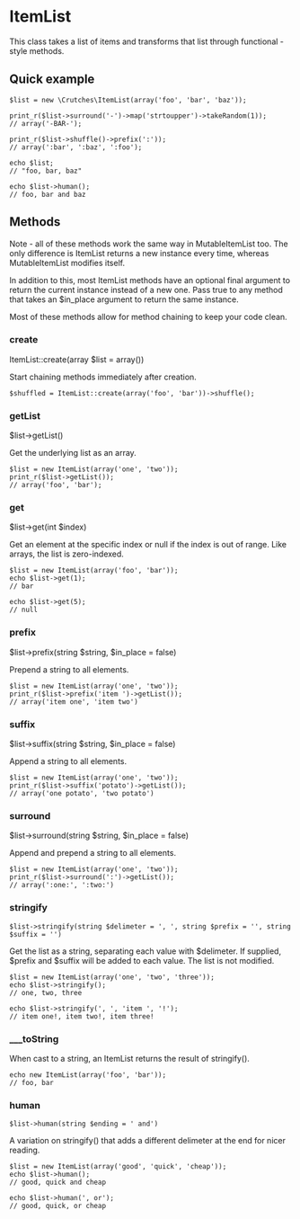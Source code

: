 ItemList
========

This class takes a list of items and transforms that list through
functional - style methods.

## Quick example

    $list = new \Crutches\ItemList(array('foo', 'bar', 'baz'));

    print_r($list->surround('-')->map('strtoupper')->takeRandom(1));
    // array('-BAR-');

    print_r($list->shuffle()->prefix(':'));
    // array(':bar', ':baz', ':foo');

    echo $list;
    // "foo, bar, baz"

    echo $list->human();
    // foo, bar and baz

## Methods

Note - all of these methods work the same way in MutableItemList
too. The only difference is ItemList returns a new instance every
time, whereas MutableItemList modifies itself.

In addition to this, most ItemList methods have an optional final
argument to return the current instance instead of a new one. Pass
true to any method that takes an $in_place argument to return the same
instance.

Most of these methods allow for method chaining to keep your code clean.

### create

ItemList::create(array $list = array())

Start chaining methods immediately after creation.

    $shuffled = ItemList::create(array('foo', 'bar'))->shuffle();

### getList

$list->getList()

Get the underlying list as an array.

    $list = new ItemList(array('one', 'two'));
    print_r($list->getList());
    // array('foo', 'bar');

### get

$list->get(int $index)

Get an element at the specific index or null if the index is out of
range. Like arrays, the list is zero-indexed.

    $list = new ItemList(array('foo', 'bar'));
    echo $list->get(1);
    // bar

    echo $list->get(5);
    // null

### prefix

$list->prefix(string $string, $in_place = false)

Prepend a string to all elements.

    $list = new ItemList(array('one', 'two'));
    print_r($list->prefix('item ')->getList());
    // array('item one', 'item two')

### suffix

$list->suffix(string $string, $in_place = false)

Append a string to all elements.

    $list = new ItemList(array('one', 'two'));
    print_r($list->suffix('potato')->getList());
    // array('one potato', 'two potato')

### surround

$list->surround(string $string, $in_place = false)

Append and prepend a string to all elements.

    $list = new ItemList(array('one', 'two'));
    print_r($list->surround(':')->getList());
    // array(':one:', ':two:')

### stringify

    $list->stringify(string $delimeter = ', ', string $prefix = '', string $suffix = '')

Get the list as a string, separating each value with $delimeter. If
supplied, $prefix and $suffix will be added to each value. The list is
not modified.

    $list = new ItemList(array('one', 'two', 'three'));
    echo $list->stringify();
    // one, two, three

    echo $list->stringify(', ', 'item ', '!');
    // item one!, item two!, item three!

### ___toString

When cast to a string, an ItemList returns the result of stringify().

    echo new ItemList(array('foo', 'bar'));
    // foo, bar

### human

    $list->human(string $ending = ' and')

A variation on stringify() that adds a different delimeter at the end
for nicer reading.

    $list = new ItemList(array('good', 'quick', 'cheap'));
    echo $list->human();
    // good, quick and cheap

    echo $list->human(', or');
    // good, quick, or cheap
